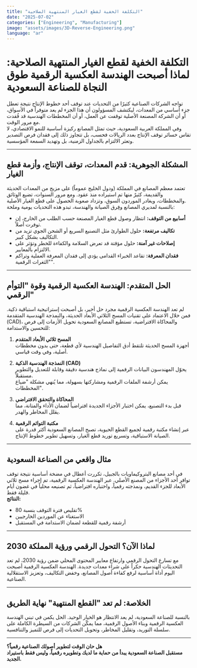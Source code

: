 ```yaml
---
title: "التكلفة الخفية لقطع الغيار المنتهية الصلاحية"
date: "2025-07-02"
categories: ["Engineering", "Manufacturing"]
image: "assets/images/3D-Reverse-Engineering.png"
language: "ar"
---
```


# التكلفة الخفية لقطع الغيار المنتهية الصلاحية: لماذا أصبحت الهندسة العكسية الرقمية طوق النجاة للصناعة السعودية

تواجه الشركات الصناعية كثيرًا من التحديات عند توقف أحد خطوط الإنتاج نتيجة تعطل جزء أساسي من المعدات، ليكتشف المسؤولون أن هذا الجزء لم يعد متوفراً في الأسواق، أو أن الشركة المصنعة الأصلية توقفت عن العمل، أو أن المخططات الهندسية قد فُقدت مع مرور الوقت.  
وفي المملكة العربية السعودية، حيث تمثل المصانع ركيزة أساسية للنمو الاقتصادي، لا تقاس خسائر توقف الإنتاج بعدد الريالات فحسب، بل تتجاوز ذلك إلى فقدان فرص التصدير وتعثر الالتزام بالجداول الزمنية، بل وتهديد السمعة المؤسسية.

---

## المشكلة الجوهرية: قدم المعدات، توقف الإنتاج، وأزمة قطع الغيار

تعتمد معظم المصانع في المملكة (ودول الخليج عموماً) على مزيج من المعدات الحديثة والقديمة، كثيرٌ منها تم استيراده منذ عقود. ومع مرور السنوات، تضيع الوثائق والمخططات، ويغادر الموردون السوق، وتزداد صعوبة الحصول على قطع الغيار الأصلية.  
بالنسبة لمديري المصانع وفِرق الصيانة والهندسة، تبدو هذه التحديات يومية وملحة:

- **أسابيع من التوقف:** انتظار وصول قطع الغيار المصنعة حسب الطلب من الخارج، إن توفرت أصلاً.
- **تكاليف مرتفعة:** حلول الطوارئ مثل التصنيع السريع أو الشحن الجوي تزيد من التكاليف بشكل كبير.
- **إصلاحات غير آمنة:** حلول مؤقتة قد تعرض السلامة والكفاءة للخطر وتؤثر على الالتزام بالمعايير.
- **فقدان المعرفة:** تقاعد الخبراء القدامى يؤدي إلى فقدان المعرفة العملية وتراكم "الثغرات الرقمية".

---

## الحل المتقدم: الهندسة العكسية الرقمية وقوة "التوأم الرقمي"

لم تعد الهندسة العكسية الرقمية مجرد حل أخير، بل أصبحت إستراتيجية استباقية ذكية. فمن خلال الاعتماد على تقنيات المسح الثلاثي الأبعاد الحديثة، والنمذجة الهندسية المتقدمة (CAD)، والمحاكاة الافتراضية، تستطيع المصانع السعودية تحويل الأزمات إلى فرص للتحسين والاستدامة:

1. **المسح ثلاثي الأبعاد المتقدم**  
   أجهزة المسح الحديثة تلتقط أدق التفاصيل الهندسية لأي قطعة، حتى بدون مخططات أصلية، وفي وقت قياسي.

2. **النمذجة الهندسية الذكية (CAD)**  
   يحوّل المهندسون البيانات الرقمية إلى نماذج هندسية دقيقة وقابلة للتعديل والتطوير مستقبلاً.  
   يمكن أرشفة الملفات الرقمية ومشاركتها بسهولة، مما يُنهي مشكلة "ضياع المخططات".

3. **المحاكاة والتحقق الافتراضي**  
   قبل بدء التصنيع، يمكن اختبار الأجزاء الجديدة افتراضياً لضمان الأداء والمتانة، مما يقلل المخاطر والهدر.

4. **مكتبة التوائم الرقمية**  
   عبر إنشاء مكتبة رقمية لجميع القطع الحيوية، تصبح المصانع السعودية أكثر قدرة على الصيانة الاستباقية، وتسريع توريد قطع الغيار، وتسهيل تطوير خطوط الإنتاج.

---

## مثال واقعي من الصناعة السعودية

في أحد مصانع البتروكيماويات بالجبيل، تكررت أعطال في مضخة أساسية نتيجة توقف توافر أحد الأجزاء من المصنع الأصلي. عبر الهندسة العكسية الرقمية، تم إجراء مسح ثلاثي الأبعاد للجزء القديم، ونمذجته رقمياً، واختباره افتراضياً، ثم تصنيعه محلياً في غضون أيام قليلة فقط.  
**النتائج:**
- تقليص فترة التوقف بنسبة 80%
- الاستغناء عن الموردين الخارجيين
- أرشفة رقمية للقطعة لضمان الاستدامة في المستقبل

---

## لماذا الآن؟ التحول الرقمي ورؤية المملكة 2030

مع تسارع التحول الرقمي وارتفاع معايير المحتوى المحلي ضمن رؤية 2030، لم تعد التحديثات الهندسية حكراً على شراء معدات جديدة. الهندسة العكسية الرقمية أصبحت اليوم أداة أساسية لرفع كفاءة أصول المصانع، وخفض التكاليف، وتعزيز الاستقلالية الصناعية.

---

## الخلاصة: لم تعد "القطع المنتهية" نهاية الطريق

بالنسبة للصناعة السعودية، لم يعد الانتظار هو الخيار الوحيد. الحل يكمن في تبني الهندسة العكسية الرقمية وبناء الأصول الرقمية، مما يمكّن الشركات من السيطرة الكاملة على سلسلة التوريد، وتقليل المخاطر، وتحويل التحديات إلى فرص للتميز والتنافسية.

---

**هل حان الوقت لتطوير أصولك الصناعية رقمياً؟  
مستقبل الصناعة السعودية يبدأ من حماية ما لديك وتطويره رقمياً، وليس فقط باستيراد الجديد.**
